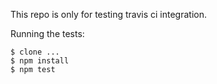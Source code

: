 This repo is only for testing travis ci integration.


Running the tests:

    $ clone ...
    $ npm install
    $ npm test

